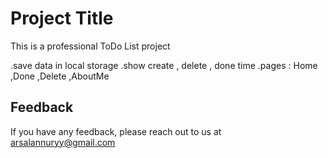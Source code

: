 # Project Title

This is a professional ToDo List project

.save data in local storage
.show create , delete , done time
.pages : Home ,Done ,Delete ,AboutMe



## Feedback

If you have any feedback, please reach out to us at arsalannuryy@gmail.com

